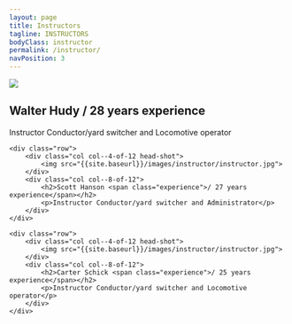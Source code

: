 ```yaml
---
layout: page
title: Instructors
tagline: INSTRUCTORS
bodyClass: instructor
permalink: /instructor/
navPosition: 3
---
```


<div class="container">
	<div class="row">
		<div class="col col--4-of-12 head-shot">
			<img src="{{site.baseurl}}/images/instructor/instructor.jpg">
		</div>
		<div class="col col--8-of-12">
			<h2>Walter Hudy <span class="experience">/ 28 years experience</span></h2>
			<p>Instructor Conductor/yard switcher and Locomotive operator</p>
		</div>	
	</div>

	<div class="row">
		<div class="col col--4-of-12 head-shot">
			<img src="{{site.baseurl}}/images/instructor/instructor.jpg">
		</div>
		<div class="col col--8-of-12">
			<h2>Scott Hanson <span class="experience">/ 27 years experience</span></h2>
			<p>Instructor Conductor/yard switcher and Administrator</p>
		</div>	
	</div>

	<div class="row">
		<div class="col col--4-of-12 head-shot">
			<img src="{{site.baseurl}}/images/instructor/instructor.jpg">
		</div>
		<div class="col col--8-of-12">
			<h2>Carter Schick <span class="experience">/ 25 years experience</span></h2>
			<p>Instructor Conductor/yard switcher and Locomotive operator</p>
		</div>	
	</div>
</div>